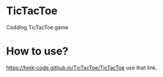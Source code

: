 # TicTacToe
Codding TicTacToe game 
# How to use?
https://hmk-code.github.io/TicTacToe/TicTacToe use that link.
